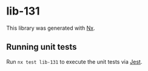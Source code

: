 # lib-131

This library was generated with [Nx](https://nx.dev).

## Running unit tests

Run `nx test lib-131` to execute the unit tests via [Jest](https://jestjs.io).
